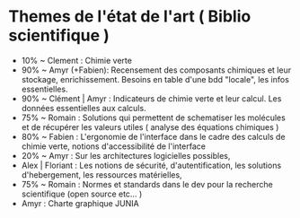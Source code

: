 # Themes de l'état de l'art ( Biblio scientifique )

- 10% ~ Clement : Chimie verte
- 90% ~ Amyr (+Fabien): Recensement des composants chimiques et leur stockage, enrichissement. Besoins en table d'une bdd "locale", les infos essentielles.
- 90% ~ Clément | Amyr : Indicateurs de chimie verte et leur calcul. Les données essentielles aux calculs.
- 75% ~ Romain : Solutions qui permettent de schematiser les molécules et de récupérer les valeurs utiles ( analyse des équations chimiques )
- 80% ~ Fabien : L'ergonomie de l'interface dans le cadre des calculs de chimie verte, notions d'accessibilité de l'interface
- 20% ~ Amyr : Sur les architectures logicielles possibles,
- Alex | Floriant : Les notions de sécurité, d'autentification, les solutions d'hebergement,  les ressources matérielles,
- 75% ~ Romain : Normes et standards dans le dev pour la recherche scientifique (open source etc... )
- Amyr : Charte graphique JUNIA

